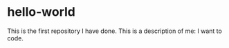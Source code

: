 # hello-world
This is the first repository I have done.
This is a description of me: I want to code.
